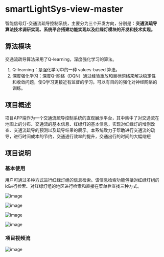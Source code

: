 # smartLightSys-view-master
智能信号灯-交通流疏导控制系统，主要分为三个开发方向，分别是：**交通流疏导算法技术调研实现、系统平台搭建功能实现以及红绿灯模块的开发和技术实现。**

## 算法模块
交通流疏导算法采用了Q-learning，深度强化学习的算法。
1.	Q-learning：是强化学习中的一种 values-based 算法。
2.	深度强化学习：深度Q-网络（DQN）通过经验重放和目标网络来解决稳定性和收敛问题，使Q学习更接近有监督的学习。可以有目的的强化对神经网络的训练。

## 项目概述
项目APP端作为一个交通流疏导控制系统的直观展示平台，其中集中了对交通流在地图上的分布、交通流的基本信息、红绿灯的基本信息，实现对红绿灯的增删改查、交通流疏导的预测以及疏导结果的展示。本系统致力于帮助进行交通流的疏导，进行时间成本的节约，交通通行效率的提升，交通出行的时间的大幅缩短

## 项目说明

### 基本使用
用户可通过多种方式进行红绿灯组的信息检索。该信息检索功能包括对红绿灯组的id进行检索、对红绿灯组的地区进行检索和直接在菜单栏查找三种方式。

![image](https://github.com/ikkkp/smartLightSys-view-master/assets/148513444/b0f47146-1142-475e-8eab-778148b45491)

![image](https://github.com/ikkkp/smartLightSys-view-master/assets/148513444/98dc7c03-7ac3-42cf-a908-fb6d7377ae42)

![image](https://github.com/ikkkp/smartLightSys-view-master/assets/148513444/829f5662-8f5f-43bc-8d89-c770cf1409e1)


![image](https://github.com/ikkkp/smartLightSys-view-master/assets/148513444/e4aa3a20-46ca-425f-a122-aa264ec40d43)

### 项目视频流
![image](https://github.com/ikkkp/smartLightSys-view-master/assets/148513444/35f3f809-4c9d-4c18-bca4-8be3b4e4fd7b)
